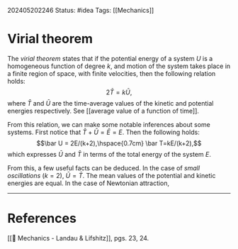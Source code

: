 202405202246
Status: #idea
Tags: [[Mechanics]]

# Virial theorem

The *virial theorem* states that if the potential energy of a system $U$ is a homogeneous function of degree $k$, and motion of the system takes place in a finite region of space, with finite velocities, then the following relation holds:
$$2\bar T = k\bar U,$$
where $\bar T$ and $\bar U$ are the time-average values of the kinetic and potential energies respectively. See [[average value of a function of time]].

From this relation, we can make some notable inferences about some systems. First notice that $\bar T + \bar U = \bar E = E$. Then the following holds:
$$\bar U = 2E/(k+2),\hspace{0.7cm} \bar T=kE/(k+2),$$
which expresses $\bar U$ and $\bar T$ in terms of the total energy of the system $E$.

From this, a few useful facts can be deduced. In the case of *small oscillations* ($k=2$), $\bar U = \bar T$. The mean values of the potential and kinetic energies are equal. In the case of Newtonian attraction, 

___
# References
[[📕 Mechanics - Landau & Lifshitz]], pgs. 23, 24.